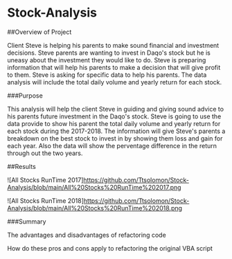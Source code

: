 # Stock-Analysis

##Overview of Project

Client Steve is helping his parents to make sound financial and investment decisions. Steve parents are wanting to invest in Daqo's stock but he is uneasy about the investment they would like to do. Steve is preparing information that will help his parents to make a decision that will give profit to them. Steve is asking for specific data to help his parents. The data analysis will include the total daily volume and yearly return for each stock. 

###Purpose

This analysis will help the client Steve in guiding and giving sound advice to his parents future investment in the Daqo's stock. Steve is going to use the data provide to show his parent the total daily volume and yearly return for each stock during the 2017-2018. The information will give Steve's parents a breakdown on the best stock to invest in by showing them loss and gain for each year. Also the data will show the perventage difference in the return through out the two years. 

##Results

 ![All Stocks RunTime 2017]https://github.com/Ttsolomon/Stock-Analysis/blob/main/All%20Stocks%20RunTime%202017.png

 ![All Stocks RunTime 2018]https://github.com/Ttsolomon/Stock-Analysis/blob/main/All%20Stocks%20RunTime%202018.png

###Summary

The advantages and disadvantages of refactoring code 



How do these pros and cons apply to refactoring the original VBA script
